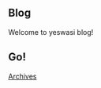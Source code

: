 ## Blog
Welcome to yeswasi blog!
## Go!
[Archives](https://yeswasi.github.io/blog/Archive/index.md)
